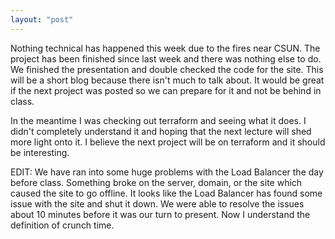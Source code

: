 ```yaml
---
layout: "post"
---
```

Nothing technical has happened this week due to the fires near CSUN. The project has been finished since last week and there was nothing else to do. We finished the presentation and double checked the code for the site. This will be a short blog because there isn't much to talk about. It would be great if the next project was posted so we can prepare for it and not be behind in class.

In the meantime I was checking out terraform and seeing what it does. I didn't completely understand it and hoping that the next lecture will shed more light onto it. I believe the next project will be on terraform and it should be interesting.

EDIT: We have ran into some huge problems with the Load Balancer the day before class. Something broke on the server, domain, or the site which caused the site to go offline. It looks like the Load Balancer has found some issue with the site and shut it down. We were able to resolve the issues about 10 minutes before it was our turn to present. Now I understand the definition of crunch time. 
